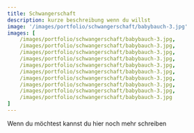 ```yaml
---
title: Schwangerschaft
description: kurze beschreibung wenn du willst
image: '/images/portfolio/schwangerschaft/babybauch-3.jpg'
images: [
    /images/portfolio/schwangerschaft/babybauch-3.jpg,
    /images/portfolio/schwangerschaft/babybauch-3.jpg,
    /images/portfolio/schwangerschaft/babybauch-3.jpg,
    /images/portfolio/schwangerschaft/babybauch-3.jpg,
    /images/portfolio/schwangerschaft/babybauch-3.jpg,
    /images/portfolio/schwangerschaft/babybauch-3.jpg,
    /images/portfolio/schwangerschaft/babybauch-3.jpg,
    /images/portfolio/schwangerschaft/babybauch-3.jpg,
    /images/portfolio/schwangerschaft/babybauch-3.jpg,
    /images/portfolio/schwangerschaft/babybauch-3.jpg
]
---
```


Wenn du möchtest kannst du hier noch mehr schreiben